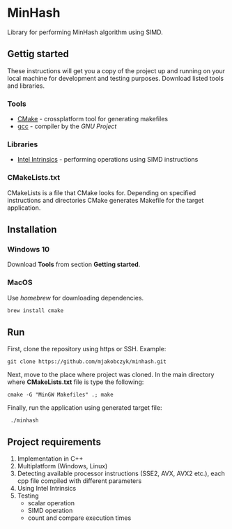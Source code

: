 # MinHash

Library for performing MinHash algorithm using SIMD.

## Gettig started

These instructions will get you a copy of the project up and running on your local machine for development and testing purposes. Download listed tools and libraries.

### Tools

* [CMake](https://cmake.org/) - crossplatform tool for generating makefiles
* [gcc](http://www.mingw.org/) - compiler by the *GNU Project*

### Libraries

* [Intel Intrinsics](https://software.intel.com/sites/landingpage/IntrinsicsGuide/#) - performing operations using SIMD instructions

### CMakeLists.txt

CMakeLists is a file that CMake looks for. Depending on specified instructions and directories CMake generates Makefile for the target application.

## Installation

### Windows 10

Download **Tools** from section **Getting started**.

### MacOS

Use *homebrew* for downloading dependencies.

```bash
brew install cmake
```

## Run

First, clone the repository using https or SSH. Example:

```git clone https://github.com/mjakobczyk/minhash.git```

Next, move to the place where project was cloned. In the main directory where **CMakeLists.txt** file is type the following:

```cmake -G "MinGW Makefiles" .; make```

Finally, run the application using generated target file:

``` ./minhash```

## Project requirements

1. Implementation in C++
2. Multiplatform (Windows, Linux)
3. Detecting available processor instructions (SSE2, AVX, AVX2 etc.), each cpp file compiled with different parameters
4. Using Intel Intrinsics
5. Testing
    * scalar operation
    * SIMD operation
    * count and compare execution times
